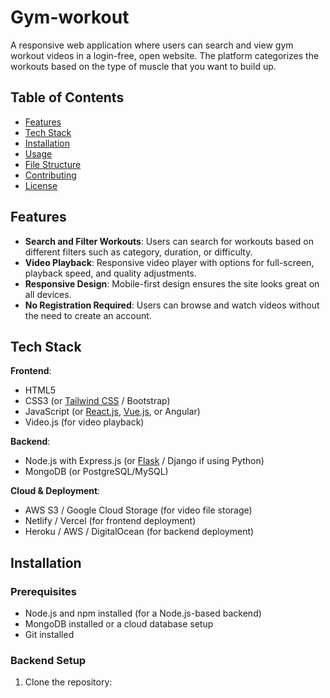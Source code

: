 # Gym-workout

A responsive web application where users can search and view gym workout videos in a login-free, open website. The platform categorizes the workouts based on the type of muscle that you want to build up.

## Table of Contents

- [Features](#features)
- [Tech Stack](#tech-stack)
- [Installation](#installation)
- [Usage](#usage)
- [File Structure](#file-structure)
- [Contributing](#contributing)
- [License](#license)

## Features

- **Search and Filter Workouts**: Users can search for workouts based on different filters such as category, duration, or difficulty.
- **Video Playback**: Responsive video player with options for full-screen, playback speed, and quality adjustments.
- **Responsive Design**: Mobile-first design ensures the site looks great on all devices.
- **No Registration Required**: Users can browse and watch videos without the need to create an account.

## Tech Stack

**Frontend**:
- HTML5
- CSS3 (or [Tailwind CSS](https://tailwindcss.com/) / Bootstrap)
- JavaScript (or [React.js](https://reactjs.org/), [Vue.js](https://vuejs.org/), or Angular)
- Video.js (for video playback)

**Backend**:
- Node.js with Express.js (or [Flask](https://flask.palletsprojects.com/) / Django if using Python)
- MongoDB (or PostgreSQL/MySQL)

**Cloud & Deployment**:
- AWS S3 / Google Cloud Storage (for video file storage)
- Netlify / Vercel (for frontend deployment)
- Heroku / AWS / DigitalOcean (for backend deployment)

## Installation

### Prerequisites
- Node.js and npm installed (for a Node.js-based backend)
- MongoDB installed or a cloud database setup
- Git installed

### Backend Setup
1. Clone the repository:
   ```bash


